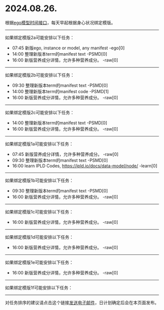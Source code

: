 # 2024.08.26.

根据[ego模型时间接口](https://gitee.com/hyg/blog/blob/master/timeflow.md)，每天早起根据身心状况绑定模版。

---
如果绑定模版2a可能安排以下任务：

- 07:45	新版ego, instance or model, any manifest -ego[0]
- 14:00	整理新版本term的manifest text -PSMD[0]
- 16:00	新版营养成分详情，允许多种营养成分。 -raw[0]

---
如果绑定模版2b可能安排以下任务：

- 09:30	整理新版本term的manifest text -PSMD[0]
- 14:00	整理新版本term的manifest code -PSMD[1]
- 16:00	新版营养成分详情，允许多种营养成分。 -raw[0]

---
如果绑定模版2c可能安排以下任务：

- 14:00	整理新版本term的manifest text -PSMD[0]
- 16:00	新版营养成分详情，允许多种营养成分。 -raw[0]

---
如果绑定模版1a可能安排以下任务：

- 07:45	新版营养成分详情，允许多种营养成分。 -raw[0]
- 09:30	整理新版本term的manifest text -PSMD[0]
- 16:00	learn IPLD Codes, https://ipld.io/docs/data-model/node/ -learn[0]

---
如果绑定模版1b可能安排以下任务：

- 09:30	整理新版本term的manifest text -PSMD[0]
- 16:00	新版营养成分详情，允许多种营养成分。 -raw[0]

---
如果绑定模版1c可能安排以下任务：

- 16:00	新版营养成分详情，允许多种营养成分。 -raw[0]

---
如果绑定模版1d可能安排以下任务：

- 16:00	新版营养成分详情，允许多种营养成分。 -raw[0]

---
如果绑定模版1e可能安排以下任务：

- 16:00	新版营养成分详情，允许多种营养成分。 -raw[0]

---
如果绑定模版1f可能安排以下任务：


---
对任务排序的建议请点击这个链接<a href="mailto:huangyg@mars22.com?subject=关于2024.08.26.任务排序的建议&body=date: 2024.08.26.%0D%0Afile: ../../blog/release/time/d.20240826.md%0D%0A---请勿修改邮件主题及以上内容---%0D%0A">发送电子邮件</a>，日计划确定后会在本页面发布。